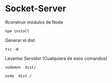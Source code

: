 # Socket-Server

Rconstruir módulos de Node

```
npm install
```
Generar el dist 
```
tsc -W
```

Levantar  Servidor (Cualquiera de esos comandos) 
```
nodemon  dist/
     
node  dist /
```